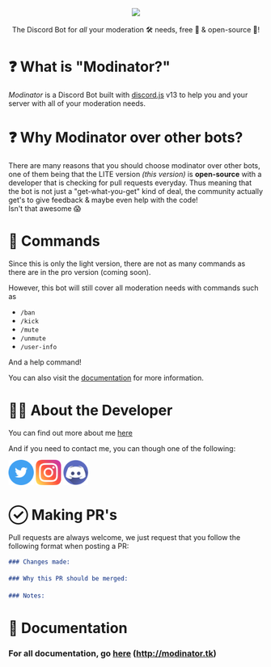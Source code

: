 <p align="center">
    <img src="https://i.imgur.com/Ae9xJTC.png" />
</p>

<p align="center">
    The Discord Bot for <em>all</em> your moderation 🛠️ needs, free 🤑 & open-source 💾!
</p>

❓ What is "Modinator?"
====================

*Modinator* is a Discord Bot built with [discord.js](https://discord.js.org) v13 to help you and your server with all of your moderation needs.

❓ Why Modinator over other bots?
==============================

There are many reasons that you should choose modinator over other bots, one of them being that the LITE version *(this version)* is **open-source** with a developer that is checking for pull requests everyday. Thus meaning that the bot is not just a "get-what-you-get" kind of deal, the community actually get's to give feedback & maybe even help with the code!</br>
Isn't that awesome 😱

🧾 Commands
===========

Since this is only the light version, there are not as many commands as there are in the pro version (coming soon).

However, this bot will still cover all moderation needs with commands such as

- `/ban`
- `/kick`
- `/mute`
- `/unmute`
- `/user-info`

And a help command!

You can also visit the [documentation](http://modinator.tk) for more information.

👨‍💻 About the Developer
======================

You can find out more about me [here](https://github.com/TheConwayy)

And if you need to contact me, you can though one of the following:

<a href="https://twitter.com/DevinConwayy"><img src="https://raw.githubusercontent.com/TheConwayy/TheConwayy/main/imgs/twitter.png" width="50" alt="Devin Conway :: Twitter" /></a> <a href="https://www.instagram.com/devinconwayy/"><img src="https://raw.githubusercontent.com/TheConwayy/TheConwayy/main/imgs/instagram.png" width="50" alt="Devin Conway :: Instagram" /></a> <a href="https://discord.com/users/384010503824867328"><img src="https://raw.githubusercontent.com/TheConwayy/TheConwayy/main/imgs/discord.png" width="50" alt="Devin Conway :: Discord" /></a>

 Making PR's
==================

Pull requests are always welcome, we just request that you follow the following format when posting a PR:

```md
### Changes made:

### Why this PR should be merged:

### Notes:
```

📝 Documentation
================

### For all documentation, go [here](http://modinator.tk) (http://modinator.tk)